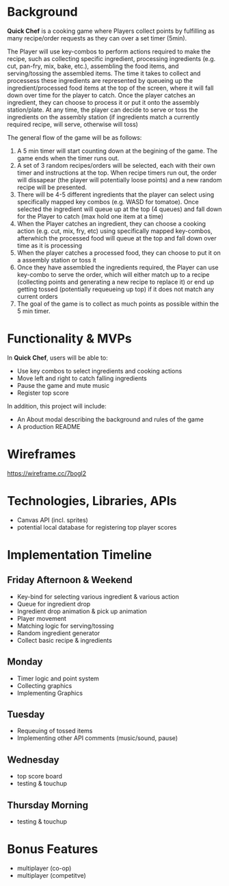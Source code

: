 # Background

**Quick Chef** is a cooking game where Players collect points by fulfilling as many recipe/order requests as they can over a set timer (5min).

The Player will use key-combos to perform actions required to make the recipe, such as collecting specific ingredient, processing ingredients (e.g. cut, pan-fry, mix, bake, etc.), assembling the food items, and serving/tossing the assembled items. The time it takes to collect and processess these ingredients are represented by queueing up the ingredient/processed food items at the top of the screen, where it will fall down over time for the player to catch. Once the player catches an ingredient, they can choose to process it or put it onto the assembly station/plate. At any time, the player can decide to serve or toss the ingredients on the assembly station (if ingredients match a currently required recipe, will serve, otherwise will toss)

The general flow of the game will be as follows:
1. A 5 min timer will start counting down at the begining of the game. The game ends when the timer runs out.
2. A set of 3 random recipes/orders will be selected, each with their own timer and instructions at the top. When recipe timers run out, the order will dissapear (the player will potentially loose points) and a new random recipe will be presented.
3. There will be 4-5 different ingredients that the player can select using specifically mapped key combos (e.g. WASD for tomatoe). Once selected the ingredient will queue up at the top (4 queues) and fall down for the Player to catch (max hold one item at a time)
4. When the Player catches an ingredient, they can choose a cooking action (e.g. cut, mix, fry, etc) using specifically mapped key-combos, afterwhich the processed food will queue at the top and fall down over time as it is processing
5. When the player catches a processed food, they can choose to put it on a assembly station or toss it
6. Once they have assembled the ingredients required, the Player can use key-combo to serve the order, which will either match up to a recipe (collecting points and generating a new recipe to replace it) or end up getting tossed (potentially requeueing up top) if it does not match any current orders
7. The goal of the game is to collect as much points as possible within the 5 min timer.


# Functionality & MVPs

In **Quick Chef**, users will be able to:
+ Use key combos to select ingredients and cooking actions
+ Move left and right to catch falling ingredients
+ Pause the game and mute music
+ Register top score

In addition, this project will include:
+ An About modal describing the background and rules of the game
+ A production README


# Wireframes

https://wireframe.cc/7bogl2


# Technologies, Libraries, APIs

+ Canvas API (incl. sprites)
+ potential local database for registering top player scores


# Implementation Timeline

## Friday Afternoon & Weekend
- Key-bind for selecting various ingredient & various action
- Queue for ingredient drop
- Ingredient drop animation & pick up animation
- Player movement
- Matching logic for serving/tossing
- Random ingredient generator
- Collect basic recipe & ingredients

## Monday
- Timer logic and point system
- Collecting graphics
- Implementing Graphics
## Tuesday
- Requeuing of tossed items
- Implementing other API comments (music/sound, pause)
## Wednesday
- top score board
- testing & touchup
## Thursday Morning
- testing & touchup

# Bonus Features
- multiplayer (co-op)
- multiplayer (competitve)
